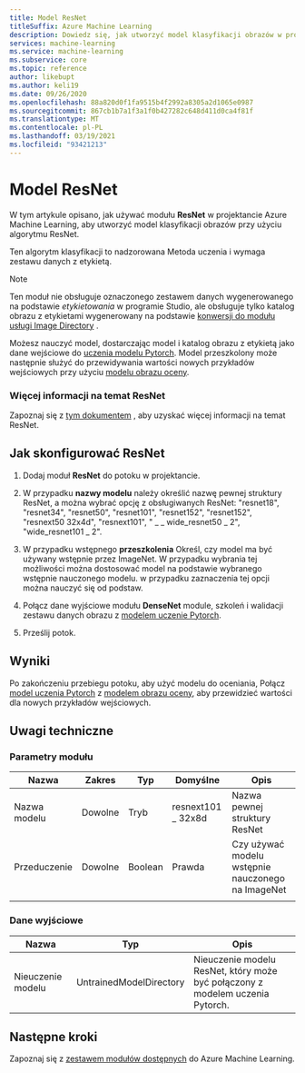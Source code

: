 ```yaml
---
title: Model ResNet
titleSuffix: Azure Machine Learning
description: Dowiedz się, jak utworzyć model klasyfikacji obrazów w programie Azure Machine Learning Designer przy użyciu algorytmu ResNet.
services: machine-learning
ms.service: machine-learning
ms.subservice: core
ms.topic: reference
author: likebupt
ms.author: keli19
ms.date: 09/26/2020
ms.openlocfilehash: 88a820d0f1fa9515b4f2992a8305a2d1065e0987
ms.sourcegitcommit: 867cb1b7a1f3a1f0b427282c648d411d0ca4f81f
ms.translationtype: MT
ms.contentlocale: pl-PL
ms.lasthandoff: 03/19/2021
ms.locfileid: "93421213"
---
```

# <a name="resnet"></a>Model ResNet

W tym artykule opisano, jak używać modułu **ResNet** w projektancie Azure Machine Learning, aby utworzyć model klasyfikacji obrazów przy użyciu algorytmu ResNet.  

Ten algorytm klasyfikacji to nadzorowana Metoda uczenia i wymaga zestawu danych z etykietą. 
> [!NOTE]
> Ten moduł nie obsługuje oznaczonego zestawem danych wygenerowanego na podstawie *etykietowania* w programie Studio, ale obsługuje tylko katalog obrazu z etykietami wygenerowany na podstawie [konwersji do modułu usługi Image Directory](convert-to-image-directory.md) . 

Możesz nauczyć model, dostarczając model i katalog obrazu z etykietą jako dane wejściowe do [uczenia modelu Pytorch](train-pytorch-model.md). Model przeszkolony może następnie służyć do przewidywania wartości nowych przykładów wejściowych przy użyciu [modelu obrazu oceny](score-image-model.md).

### <a name="more-about-resnet"></a>Więcej informacji na temat ResNet

Zapoznaj się z [tym dokumentem](https://pytorch.org/docs/stable/torchvision/models.html?highlight=resnext101_32x8d#torchvision.models.resnext101_32x8d) , aby uzyskać więcej informacji na temat ResNet.

## <a name="how-to-configure-resnet"></a>Jak skonfigurować ResNet

1.  Dodaj moduł **ResNet** do potoku w projektancie.  

2.  W przypadku **nazwy modelu** należy określić nazwę pewnej struktury ResNet, a można wybrać opcję z obsługiwanych ResNet: "resnet18", "resnet34", "resnet50", "resnet101", "resnet152", "resnet152", "resnext50 32x4d", "resnext101", " \_ \_ wide_resnet50 \_ 2", "wide_resnet101 \_ 2".

3.  W przypadku wstępnego **przeszkolenia** Określ, czy model ma być używany wstępnie przez ImageNet. W przypadku wybrania tej możliwości można dostosować model na podstawie wybranego wstępnie nauczonego modelu. w przypadku zaznaczenia tej opcji można nauczyć się od podstaw.

4.  Połącz dane wyjściowe modułu **DenseNet** module, szkoleń i walidacji zestawu danych obrazu z [modelem uczenie Pytorch](train-pytorch-model.md). 

5. Prześlij potok.

## <a name="results"></a>Wyniki

Po zakończeniu przebiegu potoku, aby użyć modelu do oceniania, Połącz [model uczenia Pytorch](train-pytorch-model.md) z [modelem obrazu oceny](score-image-model.md), aby przewidzieć wartości dla nowych przykładów wejściowych.

## <a name="technical-notes"></a>Uwagi techniczne  

###  <a name="module-parameters"></a>Parametry modułu  

| Nazwa       | Zakres | Typ    | Domyślne           | Opis                              |
| ---------- | ----- | ------- | ----------------- | ---------------------------------------- |
| Nazwa modelu | Dowolne   | Tryb    | resnext101 \_ 32x8d | Nazwa pewnej struktury ResNet       |
| Przeduczenie | Dowolne   | Boolean | Prawda              | Czy używać modelu wstępnie nauczonego na ImageNet |
|            |       |         |                   |                                          |

###  <a name="output"></a>Dane wyjściowe  

| Nazwa            | Typ                    | Opis                              |
| --------------- | ----------------------- | ---------------------------------------- |
| Nieuczenie modelu | UntrainedModelDirectory | Nieuczenie modelu ResNet, który może być połączony z modelem uczenia Pytorch. |

## <a name="next-steps"></a>Następne kroki

Zapoznaj się z [zestawem modułów dostępnych](module-reference.md) do Azure Machine Learning. 